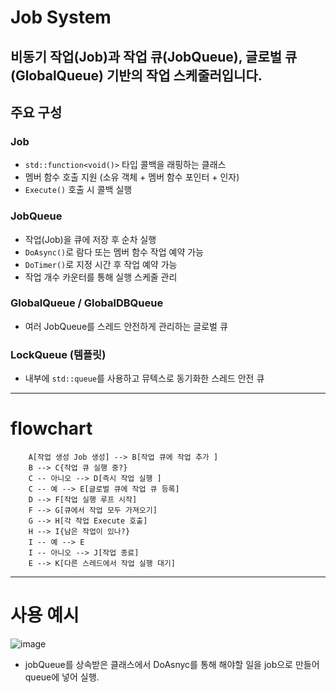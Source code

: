 # Job System
비동기 작업(Job)과 작업 큐(JobQueue), 글로벌 큐(GlobalQueue) 기반의 작업 스케줄러입니다. 
---

## 주요 구성

### Job
- `std::function<void()>` 타입 콜백을 래핑하는 클래스
- 멤버 함수 호출 지원 (소유 객체 + 멤버 함수 포인터 + 인자)
- `Execute()` 호출 시 콜백 실행

### JobQueue
- 작업(Job)을 큐에 저장 후 순차 실행
- `DoAsync()`로 람다 또는 멤버 함수 작업 예약 가능
- `DoTimer()`로 지정 시간 후 작업 예약 가능
- 작업 개수 카운터를 통해 실행 스케줄 관리

### GlobalQueue / GlobalDBQueue
- 여러 JobQueue를 스레드 안전하게 관리하는 글로벌 큐

### LockQueue (템플릿)
- 내부에 `std::queue`를 사용하고 뮤텍스로 동기화한 스레드 안전 큐
--- 
# flowchart
```mermaid
    A[작업 생성 Job 생성] --> B[작업 큐에 작업 추가 ]
    B --> C{작업 큐 실행 중?}
    C -- 아니오 --> D[즉시 작업 실행 ]
    C -- 예 --> E[글로벌 큐에 작업 큐 등록]
    D --> F[작업 실행 루프 시작]
    F --> G[큐에서 작업 모두 가져오기]
    G --> H[각 작업 Execute 호출]
    H --> I{남은 작업이 있나?}
    I -- 예 --> E
    I -- 아니오 --> J[작업 종료]
    E --> K[다른 스레드에서 작업 실행 대기]
```
------
# 사용 예시
![image](https://github.com/user-attachments/assets/d0868f19-d437-42ae-9975-c581e39df2d7)
- jobQueue를 상속받은 클래스에서 DoAsnyc를 통해 해야할 일을 job으로 만들어 queue에 넣어 실행.
